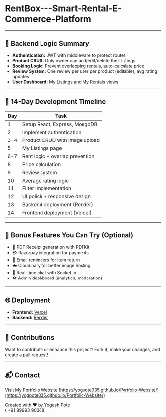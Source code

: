 # RentBox---Smart-Rental-E-Commerce-Platform

---

## 🔁 Backend Logic Summary

- **Authentication:** JWT with middleware to protect routes
- **Product CRUD:** Only owner can add/edit/delete their listings
- **Booking Logic:** Prevent overlapping rentals, auto-calculate price
- **Review System:** One review per user per product (editable), avg rating updates
- **User Dashboard:** My Listings and My Rentals views

---

## 📅 14-Day Development Timeline

| Day | Task                            |
| --- | ------------------------------- |
| 1   | Setup React, Express, MongoDB   |
| 2   | Implement authentication        |
| 3-4 | Product CRUD with image upload  |
| 5   | My Listings page                |
| 6-7 | Rent logic + overlap prevention |
| 8   | Price calculation               |
| 9   | Review system                   |
| 10  | Average rating logic            |
| 11  | Filter implementation           |
| 12  | UI polish + responsive design   |
| 13  | Backend deployment (Render)     |
| 14  | Frontend deployment (Vercel)    |

---

## 🎁 Bonus Features You Can Try (Optional)

- 🧾 PDF Receipt generation with PDFKit
- 💳 Razorpay integration for payments
- 📧 Email reminders for item return
- ☁️ Cloudinary for better image hosting
- 💬 Real-time chat with Socket.io
- 🛠 Admin dashboard (analytics, moderation)

---

## 🌐 Deployment

- **Frontend:** [Vercel](https://vercel.com/)
- **Backend:** [Render](https://render.com/)

---

## 🙌 Contributions

Want to contribute or enhance this project? Fork it, make your changes, and create a pull request!

---

## 📬 Contact

Visit My Portfolio Website [https://yogpote035.github.io/Portfolio-Website/](https://yogpote035.github.io/Portfolio-Website/)

Created with ❤️ by [Yogesh Pote](mailto:yogpote035@gmail.com)  
📞 +91 89993 90368
